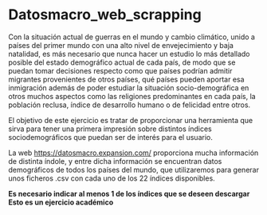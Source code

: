 # Datosmacro_web_scrapping

Con la situación actual de guerras en el mundo y cambio climático, unido a países del primer mundo con una alto nivel de envejecimiento y baja natalidad, es más necesario que nunca hacer un estudio lo más detallado posible del estado demográfico actual de cada país, de modo que se puedan tomar decisiones respecto como que países podrían admitir migrantes provenientes de otros países, qué países pueden aportar esa inmigración además de poder estudiar la situación socio-demográfica en otros muchos aspectos como las religiones predominantes en cada país, la población reclusa, índice de desarrollo humano o de felicidad entre otros.

El objetivo de este ejercicio es tratar de proporcionar una herramienta que sirva para tener una primera impresión sobre distintos índices sociodemográficos que puedan ser de interés para el usuario. 

La web https://datosmacro.expansion.com/ proporciona mucha información de distinta índole, y entre dicha información se encuentran datos demográficos de todos los países del mundo, que utilizaremos para generar unos ficheros .csv con cada uno de los 22 índices disponibles.

**Es necesario indicar al menos 1 de los índices que se deseen descargar**
 **Esto es un ejercicio académico**
